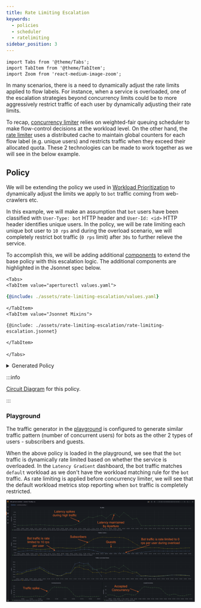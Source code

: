 ```yaml
---
title: Rate Limiting Escalation
keywords:
  - policies
  - scheduler
  - ratelimiting
sidebar_position: 3
---
```


```mdx-code-block
import Tabs from '@theme/Tabs';
import TabItem from '@theme/TabItem';
import Zoom from 'react-medium-image-zoom';
```

In many scenarios, there is a need to dynamically adjust the rate limits applied
to flow labels. For instance, when a service is overloaded, one of the
escalation strategies beyond concurrency limits could be to more aggressively
restrict traffic of each user by dynamically adjusting their rate limits.

To recap,
[concurrency limiter](/concepts/flow-control/components/concurrency-limiter.md)
relies on weighted-fair queuing scheduler to make flow-control decisions at the
workload level. On the other hand, the
[rate limiter](/concepts/flow-control/components/rate-limiter.md) uses a
distributed cache to maintain global counters for each flow label (e.g. unique
users) and restricts traffic when they exceed their allocated quota. These 2
technologies can be made to work together as we will see in the below example.

## Policy

We will be extending the policy we used in
[Workload Prioritization](../concurrency-limiting/workload-prioritization.md) to
dynamically adjust the limits we apply to `bot` traffic coming from web-crawlers
etc.

In this example, we will make an assumption that `bot` users have been
classified with `User-Type: bot` HTTP header and `User-Id: <id>` HTTP header
identifies unique users. In the policy, we will be rate limiting each unique bot
user to `10 rps` and during the overload scenario, we will completely restrict
bot traffic (`0 rps` limit) after `30s` to further relieve the service.

To accomplish this, we will be adding additional
[components](/concepts/policy/circuit.md#components) to extend the base policy
with this escalation logic. The additional components are highlighted in the
Jsonnet spec below.

```mdx-code-block
<Tabs>
<TabItem value="aperturectl values.yaml">
```

```yaml
{@include: ./assets/rate-limiting-escalation/values.yaml}
```

```mdx-code-block
</TabItem>
<TabItem value="Jsonnet Mixins">
```

```jsonnet
{@include: ./assets/rate-limiting-escalation/rate-limiting-escalation.jsonnet}
```

```mdx-code-block
</TabItem>

</Tabs>
```

<details><summary>Generated Policy</summary>
<p>

```yaml
{@include: ./assets/rate-limiting-escalation/rate-limiting-escalation.yaml}
```

</p>
</details>

:::info

[Circuit Diagram](./assets/rate-limiting-escalation/rate-limiting-escalation.mmd.svg)
for this policy.

:::

### Playground

The traffic generator in the [playground](/get-started/playground/playground.md)
is configured to generate similar traffic pattern (number of concurrent users)
for bots as the other 2 types of users - subscribers and guests.

When the above policy is loaded in the playground, we see that the `bot` traffic
is dynamically rate limited based on whether the service is overloaded. In the
`Latency Gradient` dashboard, the bot traffic matches `default` workload as we
don't have the workload matching rule for the `bot` traffic. As rate limiting is
applied before concurrency limiter, we will see that the default workload
metrics stop reporting when `bot` traffic is completely restricted.

<Zoom>

![Rate Limiting Escalation](./assets/rate-limiting-escalation/rate-limiting-escalation-playground.png)

</Zoom>
